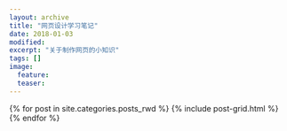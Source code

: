 ```yaml
---
layout: archive
title: "网页设计学习笔记"
date: 2018-01-03
modified:
excerpt: "关于制作网页的小知识"
tags: []
image: 
  feature:
  teaser:
---
```




<div class="tiles">
{% for post in site.categories.posts_rwd %}
  {% include post-grid.html %}
{% endfor %}
</div><!-- /.tiles 把所有categories 有 posts_rwd 的列出來-->
